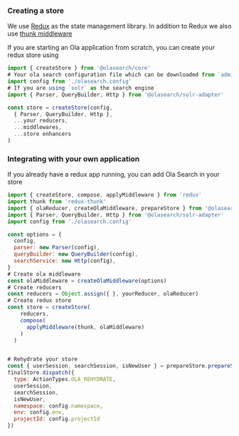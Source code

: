 ### Creating a store

We use [Redux](https://github.com/reactjs/redux) as the state management library. In addition to Redux we also use [thunk middleware](https://github.com/gaearon/redux-thunk)

If you are starting an Ola application from scratch, you can create your redux store using

```js static
import { createStore } from '@olasearch/core'
# Your ola search configuration file which can be downloaded from `admin.olasearch.com`
import config from './olasearch.config'
# If you are using `solr` as the search engine
import { Parser, QueryBuilder, Http } from '@olasearch/solr-adapter'

const store = createStore(config,
  { Parser, QueryBuilder, Http },
  ...your reducers,
  ...middlewares,
  ...store enhancers
)
```


### Integrating with your own application

If you already have a redux app running, you can add Ola Search in your store

```js static
import { createStore, compose, applyMiddleware } from 'redux'
import thunk from 'redux-thunk'
import { olaReducer, createOlaMiddleware, prepareStore } from '@olasearch/core'
import { Parser, QueryBuilder, Http } from '@olasearch/solr-adapter'
import config from './olasearch.config'

const options = {
  config,
  parser: new Parser(config),
  queryBuilder: new QueryBuilder(config),
  searchService: new Http(config),
}
# Create ola middleware
const olaMiddleware = createOlaMiddleware(options)
# Create reducers
const reducers = Object.assign({ }, yourReducer, olaReducer)
# Create redux store
const store = createStore(
    reducers,
    compose(
      applyMiddleware(thunk, olaMiddleware)
    )
  )


# Rehydrate your store
const { userSession, searchSession, isNewUser } = prepareStore.prepareStoreState({ config })
finalStore.dispatch({
  type: ActionTypes.OLA_REHYDRATE,
  userSession,
  searchSession,
  isNewUser,
  namespace: config.namespace,
  env: config.env,
  projectId: config.projectId
})
```